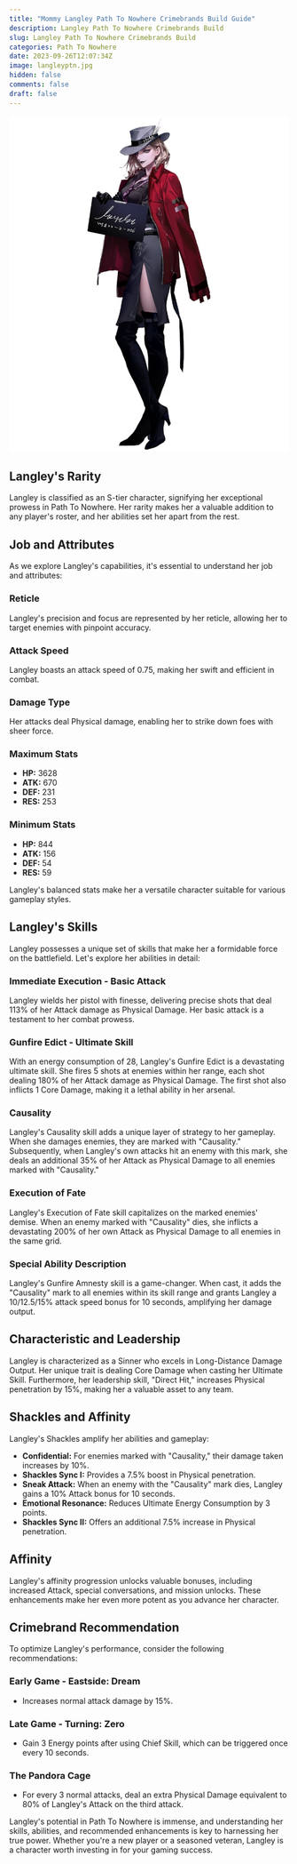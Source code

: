 ```yaml
---
title: "Mommy Langley Path To Nowhere Crimebrands Build Guide"
description: Langley Path To Nowhere Crimebrands Build
slug: Langley Path To Nowhere Crimebrands Build
categories: Path To Nowhere
date: 2023-09-26T12:07:34Z
image: langleyptn.jpg
hidden: false
comments: false
draft: false
---
```


![mommy langley crimebrands](langleyptn.jpg)

## Langley's Rarity

Langley is classified as an S-tier character, signifying her exceptional prowess in Path To Nowhere. Her rarity makes her a valuable addition to any player's roster, and her abilities set her apart from the rest.

## Job and Attributes

As we explore Langley's capabilities, it's essential to understand her job and attributes:

### Reticle

Langley's precision and focus are represented by her reticle, allowing her to target enemies with pinpoint accuracy.

### Attack Speed

Langley boasts an attack speed of 0.75, making her swift and efficient in combat.

### Damage Type

Her attacks deal Physical damage, enabling her to strike down foes with sheer force.

### Maximum Stats

- **HP:** 3628
- **ATK:** 670
- **DEF:** 231
- **RES:** 253

### Minimum Stats

- **HP:** 844
- **ATK:** 156
- **DEF:** 54
- **RES:** 59

Langley's balanced stats make her a versatile character suitable for various gameplay styles.

## Langley's Skills

Langley possesses a unique set of skills that make her a formidable force on the battlefield. Let's explore her abilities in detail:

### Immediate Execution - Basic Attack

Langley wields her pistol with finesse, delivering precise shots that deal 113% of her Attack damage as Physical Damage. Her basic attack is a testament to her combat prowess.

### Gunfire Edict - Ultimate Skill

With an energy consumption of 28, Langley's Gunfire Edict is a devastating ultimate skill. She fires 5 shots at enemies within her range, each shot dealing 180% of her Attack damage as Physical Damage. The first shot also inflicts 1 Core Damage, making it a lethal ability in her arsenal.

### Causality

Langley's Causality skill adds a unique layer of strategy to her gameplay. When she damages enemies, they are marked with "Causality." Subsequently, when Langley's own attacks hit an enemy with this mark, she deals an additional 35% of her Attack as Physical Damage to all enemies marked with "Causality."

### Execution of Fate

Langley's Execution of Fate skill capitalizes on the marked enemies' demise. When an enemy marked with "Causality" dies, she inflicts a devastating 200% of her own Attack as Physical Damage to all enemies in the same grid.

### Special Ability Description

Langley's Gunfire Amnesty skill is a game-changer. When cast, it adds the "Causality" mark to all enemies within its skill range and grants Langley a 10/12.5/15% attack speed bonus for 10 seconds, amplifying her damage output.

## Characteristic and Leadership

Langley is characterized as a Sinner who excels in Long-Distance Damage Output. Her unique trait is dealing Core Damage when casting her Ultimate Skill. Furthermore, her leadership skill, "Direct Hit," increases Physical penetration by 15%, making her a valuable asset to any team.

## Shackles and Affinity

Langley's Shackles amplify her abilities and gameplay:

- **Confidential:** For enemies marked with "Causality," their damage taken increases by 10%.
- **Shackles Sync I:** Provides a 7.5% boost in Physical penetration.
- **Sneak Attack:** When an enemy with the "Causality" mark dies, Langley gains a 10% Attack bonus for 10 seconds.
- **Emotional Resonance:** Reduces Ultimate Energy Consumption by 3 points.
- **Shackles Sync II:** Offers an additional 7.5% increase in Physical penetration.

## Affinity

Langley's affinity progression unlocks valuable bonuses, including increased Attack, special conversations, and mission unlocks. These enhancements make her even more potent as you advance her character.

## Crimebrand Recommendation

To optimize Langley's performance, consider the following recommendations:

### Early Game - Eastside: Dream

- Increases normal attack damage by 15%.

### Late Game - Turning: Zero

- Gain 3 Energy points after using Chief Skill, which can be triggered once every 10 seconds.

### The Pandora Cage

- For every 3 normal attacks, deal an extra Physical Damage equivalent to 80% of Langley's Attack on the third attack.

Langley's potential in Path To Nowhere is immense, and understanding her skills, abilities, and recommended enhancements is key to harnessing her true power. Whether you're a new player or a seasoned veteran, Langley is a character worth investing in for your gaming success.